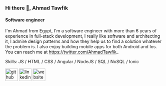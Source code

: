 ### Hi there 👋, Ahmad Tawfik
#### Software engineer
I'm Ahmad from Egypt, I'm a software engineer with more than 6 years of experience in full-stack development, I really like software and architecting it, I admire design patterns and how they help us to find a solution whatever the problem is. I also enjoy building mobile apps for both Android and Ios. You can reach me at https://twitter.com/AhmadTawfik_

Skills: JS / HTML / CSS / Angular / NodeJS / SQL / NoSQL / Ionic



[<img src='https://cdn.jsdelivr.net/npm/simple-icons@3.0.1/icons/github.svg' alt='github' height='40'>](https://github.com/Ahmadtawfik-10)  [<img src='https://cdn.jsdelivr.net/npm/simple-icons@3.0.1/icons/linkedin.svg' alt='linkedin' height='40'>](https://www.linkedin.com/in/https://www.linkedin.com/in/ahmad-tawfik-6b534b215//)  [<img src='https://cdn.jsdelivr.net/npm/simple-icons@3.0.1/icons/icloud.svg' alt='website' height='40'>](https://dev.page/ahmad-tawfik)  

